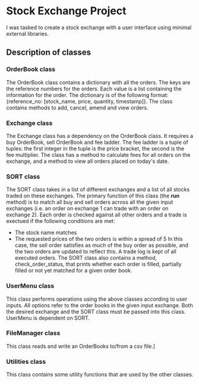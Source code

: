 # Stock Exchange Project
I was tasked to create a stock exchange with a user interface using minimal external libraries.

## Description of classes

### OrderBook class
The OrderBook class contains a dictionary with all the orders. The keys are the reference numbers for the orders. Each value is a list containing the information for the order. The dictionary is of the following format: {reference_no: [stock_name, price, quantity, timestamp]}. The class contains methods to add, cancel, amend and view orders.

### Exchange class
The Exchange class has a dependency on the OrderBook class. It requires a buy OrderBook, sell OrderBook and fee ladder. The fee ladder is a tuple of tuples: the first integer in the tuple is the price bracket, the second is the fee multiplier. The class has a method to calculate fees for all orders on the exchange, and a method to view all orders placed on today's date.

### SORT class
The SORT class takes in a list of different exchanges and a list of all stocks traded on these exchanges. The primary function of this class (the __run__ method) is to match all buy and sell orders across all the given input exchanges (i.e. an order on exchange 1 can trade with an order on exchange 2). Each order is checked against all other orders and a trade is exectued if the following conditions are met:
- The stock name matches
- The requested prices of the two orders is within a spread of 5
In this case, the sell order satisfies as much of the buy order as possible, and the two orders are updated to reflect this. A trade log is kept of all executed orders. The SORT class also contains a method, check_order_status, that prints whether each order is filled, partially filled or not yet matched for a given order book.

### UserMenu class
This class performs operations using the above classes according to user inputs. All options refer to the order books in the given input exchange. Both the desired exchange and the SORT class must be passed into this class. UserMenu is dependent on SORT.

### FileManager class
This class reads and write an OrderBooks to/from a csv file.]

### Utilities class
This class contains some utility functions that are used by the other classes.
